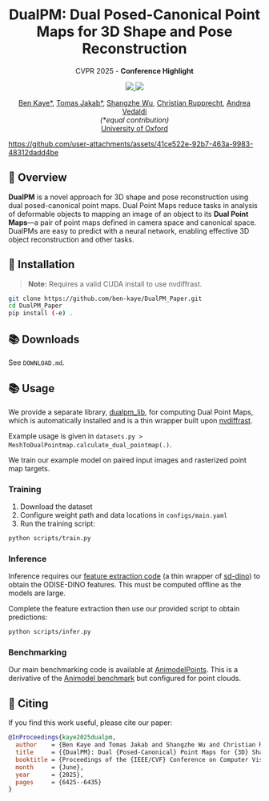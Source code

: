 <div align="center">
  <h1>DualPM: Dual Posed-Canonical Point Maps for 3D Shape and Pose Reconstruction</h1>
  
  <p align="center">CVPR 2025 - <strong>Conference Highlight</strong></p>
  
  <a href="https://dualpm.github.io">
    <img src="https://img.shields.io/badge/%F0%9F%8F%A0%20Project%20Page-gray.svg">
  </a>
  <a href="https://arxiv.org/abs/2412.04464">
    <img src="https://img.shields.io/badge/%F0%9F%93%84%20arXiv-2412.04464-B31B1B.svg">
  </a>
  
  <br>

  [Ben Kaye*](https://dualpm.github.io), [Tomas Jakab*](https://www.robots.ox.ac.uk/~tomj/), [Shangzhe Wu](https://elliottwu.com), [Christian Rupprecht](https://chrirupp.github.io), [Andrea Vedaldi](https://www.robots.ox.ac.uk/~vedaldi/)
  <br>
  <em>(*equal contribution)</em>
  <br>
  [University of Oxford](https://www.robots.ox.ac.uk/~vgg/)
</div>

https://github.com/user-attachments/assets/41ce522e-92b7-463a-9983-48312dadd4be


## 📖 Overview

**DualPM** is a novel approach for 3D shape and pose reconstruction using dual posed-canonical point maps. Dual Point Maps reduce tasks in analysis of deformable objects to mapping an image of an object to its **Dual Point Maps**—a pair of point maps defined in camera space and canonical space. DualPMs are easy to predict with a neural network, enabling effective 3D object reconstruction and other tasks.

## 🚀 Installation

> **Note:** Requires a valid CUDA install to use nvdiffrast.

```bash
git clone https://github.com/ben-kaye/DualPM_Paper.git
cd DualPM_Paper
pip install (-e) .
```

## 📚 Downloads

See `DOWNLOAD.md`.

## 📚 Usage

We provide a separate library, [dualpm_lib](https://github.com/ben-kaye/dualpm_lib), for computing Dual Point Maps, which is automatically installed and is a thin wrapper built upon [nvdiffrast](https://github.com/NVlabs/nvdiffrast).

Example usage is given in `datasets.py > MeshToDualPointmap.calculate_dual_pointmap(.)`.

We train our example model on paired input images and rasterized point map targets.

### Training

1. Download the dataset
2. Configure weight path and data locations in `configs/main.yaml`
3. Run the training script:

```bash
python scripts/train.py
```

### Inference

Inference requires our [feature extraction code](https://github.com/DualPM/dualpm_features) (a thin wrapper of [sd-dino](https://github.com/Junyi42/sd-dino)) to obtain the ODISE-DINO features. This must be computed offline as the models are large.

Complete the feature extraction then use our provided script to obtain predictions:

```bash
python scripts/infer.py
```

### Benchmarking

Our main benchmarking code is available at [AnimodelPoints](https://github.com/DualPM/AnimodelPoints). This is a derivative of the [Animodel benchmark](https://github.com/tomasjakab/animodel) but configured for point clouds.


## 📄 Citing

If you find this work useful, please cite our paper:

```bibtex
@InProceedings{kaye2025dualpm,
  author    = {Ben Kaye and Tomas Jakab and Shangzhe Wu and Christian Rupprecht and Andrea Vedaldi},
  title     = {{DualPM}: Dual {Posed-Canonical} Point Maps for {3D} Shape and Pose Reconstruction},
  booktitle = {Proceedings of the {IEEE/CVF} Conference on Computer Vision and Pattern Recognition ({CVPR})},
  month     = {June},
  year      = {2025},
  pages     = {6425--6435}
}
```
